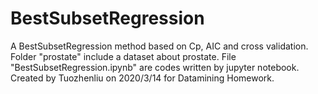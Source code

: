 # BestSubsetRegression
A BestSubsetRegression method based on Cp, AIC and cross validation.
Folder "prostate" include a dataset about prostate.
File "BestSubsetRegression.ipynb" are codes written by jupyter notebook. 
Created by Tuozhenliu on 2020/3/14 for Datamining Homework.
